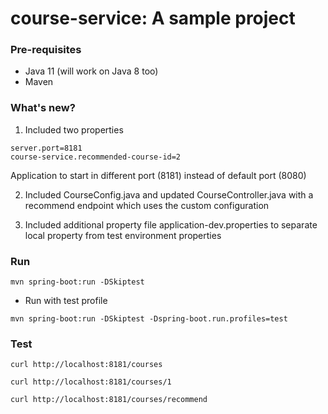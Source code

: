 # course-service: A sample project

### Pre-requisites

* Java 11 (will work on Java 8 too)
* Maven

### What's new?

1. Included two properties 

```
server.port=8181
course-service.recommended-course-id=2
```

Application to start in different port (8181) instead of default port (8080)

2. Included CourseConfig.java and updated CourseController.java with a recommend endpoint which uses the custom configuration

3. Included additional property file application-dev.properties to separate local property from test environment properties


### Run

`mvn spring-boot:run -DSkiptest`

- Run with test profile

`mvn spring-boot:run -DSkiptest -Dspring-boot.run.profiles=test`

### Test

`curl http://localhost:8181/courses`

`curl http://localhost:8181/courses/1`

`curl http://localhost:8181/courses/recommend`

